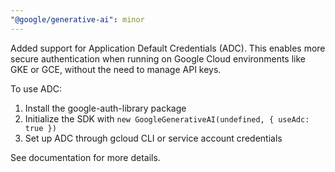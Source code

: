 ```yaml
---
"@google/generative-ai": minor
---
```


Added support for Application Default Credentials (ADC). This enables more secure authentication when running on Google Cloud environments like GKE or GCE, without the need to manage API keys.

To use ADC:
1. Install the google-auth-library package 
2. Initialize the SDK with `new GoogleGenerativeAI(undefined, { useAdc: true })`
3. Set up ADC through gcloud CLI or service account credentials

See documentation for more details. 